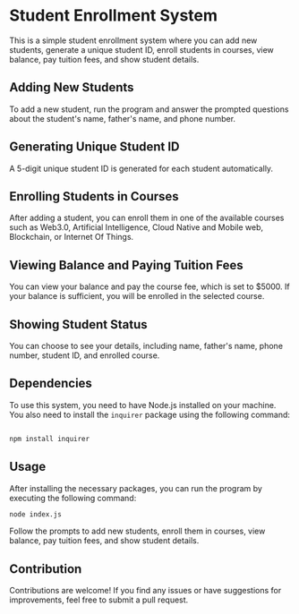 # Student Enrollment System

This is a simple student enrollment system where you can add new students, generate a unique student ID, enroll students in courses, view balance, pay tuition fees, and show student details.

## Adding New Students

To add a new student, run the program and answer the prompted questions about the student's name, father's name, and phone number.

## Generating Unique Student ID

A 5-digit unique student ID is generated for each student automatically.

## Enrolling Students in Courses

After adding a student, you can enroll them in one of the available courses such as Web3.0, Artificial Intelligence, Cloud Native and Mobile web, Blockchain, or Internet Of Things.

## Viewing Balance and Paying Tuition Fees

You can view your balance and pay the course fee, which is set to $5000. If your balance is sufficient, you will be enrolled in the selected course.

## Showing Student Status

You can choose to see your details, including name, father's name, phone number, student ID, and enrolled course. 

## Dependencies

To use this system, you need to have Node.js installed on your machine. You also need to install the `inquirer` package using the following command:

```bash

npm install inquirer

```

## Usage

After installing the necessary packages, you can run the program by executing the following command:

```bash
node index.js

```

Follow the prompts to add new students, enroll them in courses, view balance, pay tuition fees, and show student details.

## Contribution

Contributions are welcome! If you find any issues or have suggestions for improvements, feel free to submit a pull request.

